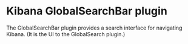 # Kibana GlobalSearchBar plugin

The GlobalSearchBar plugin provides a search interface for navigating Kibana. (It is the UI to the GlobalSearch plugin.)
